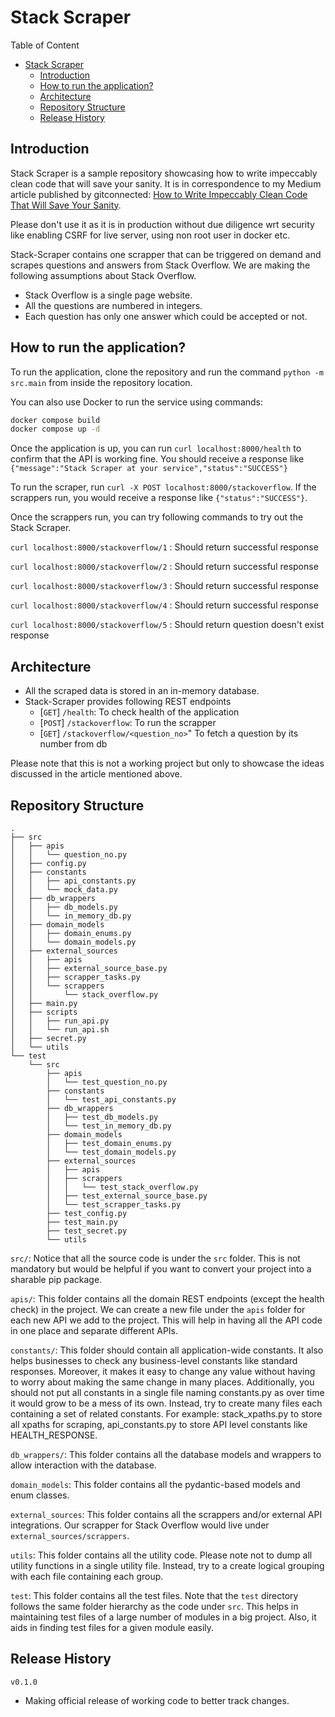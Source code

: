 # Stack Scraper

Table of Content

- [Stack Scraper](#stack-scraper)
  - [Introduction](#introduction)
  - [How to run the application?](#how-to-run-the-application)
  - [Architecture](#architecture)
  - [Repository Structure](#repository-structure)
  - [Release History](#release-history)

## Introduction

Stack Scraper is a sample repository showcasing how to write impeccably clean code that
will save your sanity. It is in correspondence to my Medium article published by
gitconnected: [How to Write Impeccably Clean Code That Will Save Your
Sanity](https://medium.com/gitconnected/how-to-write-impeccably-clean-code-that-will-save-your-sanity-7d0ea59d285c).

Please don't use it as it is in production without due diligence wrt security like
enabling CSRF for live server, using non root user in docker etc.

Stack-Scraper contains one scrapper that can be triggered on demand and scrapes
questions and answers from Stack Overflow. We are making the following assumptions about
Stack Overflow.

- Stack Overflow is a single page website.
- All the questions are numbered in integers.
- Each question has only one answer which could be accepted or not.

## How to run the application?

To run the application, clone the repository and run the command `python -m src.main`
from inside the repository location.

You can also use Docker to run the service using commands:

```bash
docker compose build
docker compose up -d
```

Once the application is up, you can run `curl localhost:8000/health` to confirm that the
API is working fine. You should receive a response like `{"message":"Stack Scraper at
your service","status":"SUCCESS"}`

To run the scraper, run `curl -X POST localhost:8000/stackoverflow`. If the scrappers
run, you would receive a response like `{"status":"SUCCESS"}`.

Once the scrappers run, you can try following commands to try out the
Stack Scraper.

`curl localhost:8000/stackoverflow/1` : Should return successful response

`curl localhost:8000/stackoverflow/2` : Should return successful response

`curl localhost:8000/stackoverflow/3` : Should return successful response

`curl localhost:8000/stackoverflow/4` : Should return successful response

`curl localhost:8000/stackoverflow/5` : Should return question doesn't exist response

## Architecture

- All the scraped data is stored in an in-memory database.
- Stack-Scraper provides following REST endpoints
  - [`GET`] `/health`: To check health of the application
  - [`POST`] `/stackoverflow`: To run the scrapper
  - [`GET`] `/stackoverflow/<question_no>`" To fetch a question by its number from db

Please note that this is not a working project but only to showcase the ideas discussed
in the article mentioned above.

## Repository Structure

```text
.
├── src
│   ├── apis
│   │   └── question_no.py
│   ├── config.py
│   ├── constants
│   │   ├── api_constants.py
│   │   └── mock_data.py
│   ├── db_wrappers
│   │   ├── db_models.py
│   │   └── in_memory_db.py
│   ├── domain_models
│   │   ├── domain_enums.py
│   │   └── domain_models.py
│   ├── external_sources
│   │   ├── apis
│   │   ├── external_source_base.py
│   │   ├── scrapper_tasks.py
│   │   └── scrappers
│   │       └── stack_overflow.py
│   ├── main.py
│   ├── scripts
│   │   ├── run_api.py
│   │   └── run_api.sh
│   ├── secret.py
│   └── utils
└── test
    └── src
        ├── apis
        │   └── test_question_no.py
        ├── constants
        │   └── test_api_constants.py
        ├── db_wrappers
        │   ├── test_db_models.py
        │   └── test_in_memory_db.py
        ├── domain_models
        │   ├── test_domain_enums.py
        │   └── test_domain_models.py
        ├── external_sources
        │   ├── apis
        │   ├── scrappers
        │   │   └── test_stack_overflow.py
        │   ├── test_external_source_base.py
        │   └── test_scrapper_tasks.py
        ├── test_config.py
        ├── test_main.py
        ├── test_secret.py
        └── utils
```

`src/`: Notice that all the source code is under the `src` folder. This is not mandatory
but would be helpful if you want to convert your project into a sharable pip package.

`apis/`: This folder contains all the domain REST endpoints (except the health check) in
the project. We can create a new file under the `apis` folder for each new API we add to
the project. This will help in having all the API code in one place and separate
different APIs.

`constants/`: This folder should contain all application-wide constants. It also helps
businesses to check any business-level constants like standard responses. Moreover, it
makes it easy to change any value without having to worry about making the same change
in many places. Additionally, you should not put all constants in a single file naming
constants.py as over time it would grow to be a mess of its own. Instead, try to create
many files each containing a set of related constants. For example: stack_xpaths.py
to store all xpaths for scraping, api_constants.py to store API level constants like
HEALTH_RESPONSE.

`db_wrappers/`: This folder contains all the database models and wrappers to allow
interaction with the database.

`domain_models`: This folder contains all the pydantic-based models and enum classes.

`external_sources`: This folder contains all the scrappers and/or external API
integrations. Our scrapper for Stack Overflow would live under
`external_sources/scrappers`.

`utils`: This folder contains all the utility code. Please note not to dump all
utility functions in a single utility file. Instead, try to a create logical grouping
with each file containing each group.

`test`: This folder contains all the test files. Note that the `test` directory follows
the same folder hierarchy as the code under `src`. This helps in maintaining test files
of a large number of modules in a big project. Also, it aids in finding test files for a
given module easily.

## Release History

`v0.1.0`

- Making official release of working code to better track changes.
